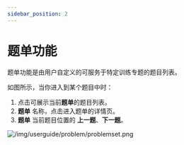 ```yaml
---
sidebar_position: 2
---
```


# 题单功能

题单功能是由用户自定义的可服务于特定训练专题的题目列表。

如图所示，当你进入到某个题目中时：

1. 点击可展示当前**题单**的题目列表。
2. **题单** 名称，点击进入题单的详情页。
3. **题单** 当前题目位置的 **上一题**、**下一题**。

![/img/userguide/problem/problemset.png](/img/userguide/problem/problemset.png)
